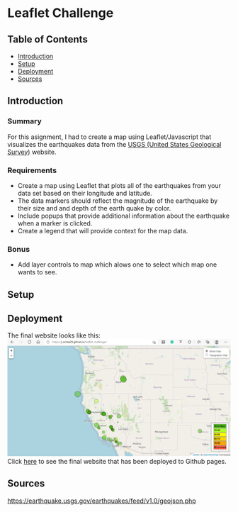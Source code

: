 # Leaflet Challenge
## Table of Contents
* [Introduction](#introduction)
* [Setup](#setup)
* [Deployment](#deployment)
* [Sources](#sources)

## Introduction
### Summary 
For this asignment, I had to create a map using Leaflet/Javascript that visualizes the earthquakes data from the [USGS (United States Geological Survey)](https://earthquake.usgs.gov/earthquakes/feed/v1.0/geojson.php) website. 
### Requirements
* Create a map using Leaflet that plots all of the earthquakes from your data set based on their longitude and latitude.
* The data markers should reflect the magnitude of the earthquake by their size and and depth of the earth quake by color.
* Include popups that provide additional information about the earthquake when a marker is clicked.
* Create a legend that will provide context for the map data.
### Bonus
* Add layer controls to map which alows one to select which map one wants to see.

## Setup

## Deployment 
The final website looks like this:
![image](https://github.com/J-Schea29/leaflet-challenge/blob/main/Map%20picture.png?raw=true)
Click [here](https://j-schea29.github.io/leaflet-challenge/) to see the final website that has been deployed to Github pages.
## Sources
<https://earthquake.usgs.gov/earthquakes/feed/v1.0/geojson.php>

